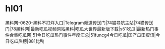 # hl01
黑料网-0620-黑料不打烊入口|Telegram频道传送门|74猫导航主站|74猫传送门|78黑料网|最新吃瓜视频网站黑料|吃瓜大世界最新版下载|s51吃瓜|最新热门事件合集吃瓜网|51今日吃瓜热门事件年度汇总|51funcg4今日吃瓜|国产瓜田资讯|今日吃瓜热榜|881比鸭
